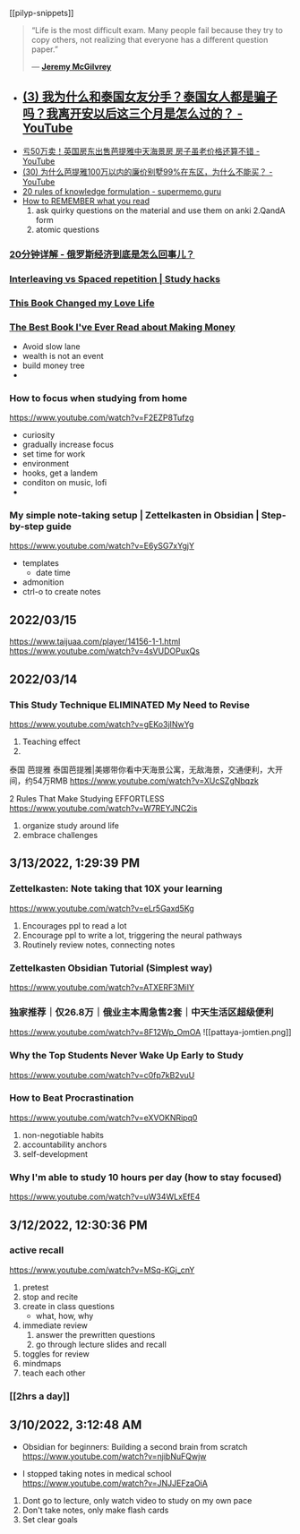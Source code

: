 [[pilyp-snippets]]

> “Life is the most difficult exam. Many people fail because they try to copy others, not realizing that everyone has a different question paper.”
> 
> — [**Jeremy McGilvrey**](https://quotestoenjoy.com/home/authors/authors-j/jeremy-mcgilvrey/?amp)

-  [(3) 我为什么和泰国女友分手？泰国女人都是骗子吗？我离开安以后这三个月是怎么过的？ - YouTube](https://www.youtube.com/watch?v=cvRDrbP89Ec)
	-  
-  [亏50万卖！英国房东出售芭提雅中天海景房 房子虽老价格还算不错 - YouTube](https://www.youtube.com/watch?v=u4Y5h6kFz_w)
-  [(30) 为什么芭提雅100万以内的廉价别墅99%在东区，为什么不能买？ - YouTube](https://www.youtube.com/watch?v=BzuNbIhX1HU)
- [20 rules of knowledge formulation - supermemo.guru](https://supermemo.guru/wiki/20_rules_of_knowledge_formulation)
- [How to REMEMBER what you read](https://www.youtube.com/watch?v=H-vjo96n2JM&t=218s)
	1. ask quirky questions on the material and use them on anki
	2.QandA form
	1. atomic questions

### [20分钟详解 - 俄罗斯经济到底是怎么回事儿？](https://www.youtube.com/watch?v=aJ957mEAFis)

### [Interleaving vs Spaced repetition | Study hacks](https://www.youtube.com/watch?v=J-O5Y3TwrUk)

### [This Book Changed my Love Life](https://www.youtube.com/watch?v=kM0ZADKIXU8)

### [The Best Book I've Ever Read about Making Money](https://www.youtube.com/watch?v=Gx2vyi4JcV0)
- Avoid slow lane
- wealth is not an event
- build money tree
- 

### How to focus when studying from home
https://www.youtube.com/watch?v=F2EZP8Tufzg
-  curiosity
-  gradually increase focus
-  set time for work
- environment
- hooks, get a landem
- conditon on music, lofi
- 

### My simple note-taking setup | Zettelkasten in Obsidian | Step-by-step guide
https://www.youtube.com/watch?v=E6ySG7xYgjY
- templates
	- date time
- admonition
- ctrl-o to create notes

## 2022/03/15

https://www.taijuaa.com/player/14156-1-1.html
https://www.youtube.com/watch?v=4sVUDOPuxQs

## 2022/03/14

### This Study Technique ELIMINATED My Need to Revise
https://www.youtube.com/watch?v=gEKo3jINwYg
1. Teaching effect
2. 

泰国 芭提雅 泰国芭提雅|美娜带你看中天海景公寓，无敌海景，交通便利，大开间，约54万RMB
https://www.youtube.com/watch?v=XUcSZgNbqzk

2 Rules That Make Studying EFFORTLESS
https://www.youtube.com/watch?v=W7REYJNC2is
1. organize study around life
2. embrace challenges

## 3/13/2022, 1:29:39 PM
### Zettelkasten: Note taking that 10X your learning
https://www.youtube.com/watch?v=eLr5Gaxd5Kg
1. Encourages ppl to read a lot
2. Encourage ppl to write a lot, triggering the neural pathways
3. Routinely review notes, connecting notes

###  Zettelkasten Obsidian Tutorial (Simplest way)
https://www.youtube.com/watch?v=ATXERF3MiIY

### 独家推荐｜仅26.8万｜俄业主本周急售2套｜中天生活区超级便利
https://www.youtube.com/watch?v=8F12Wp_OmOA
![[pattaya-jomtien.png]]

### Why the Top Students Never Wake Up Early to Study
https://www.youtube.com/watch?v=c0fp7kB2vuU
### How to Beat Procrastination
https://www.youtube.com/watch?v=eXVOKNRipq0
1. non-negotiable habits
2. accountability anchors
3. self-development

### Why I'm able to study 10 hours per day (how to stay focused)
https://www.youtube.com/watch?v=uW34WLxEfE4

## 3/12/2022, 12:30:36 PM
### active recall
https://www.youtube.com/watch?v=MSq-KGj_cnY
1. pretest
2. stop and recite
3. create in class questions
	- what, how, why
4. immediate review
	1. answer the prewritten questions
	2. go through lecture slides and recall
5. toggles for review
6. mindmaps
7. teach each other

### [[2hrs a day]]

## 3/10/2022, 3:12:48 AM
- Obsidian for beginners: Building a second brain from scratch
https://www.youtube.com/watch?v=njibNuFQwjw

- I stopped taking notes in medical school
https://www.youtube.com/watch?v=JNJJEFzaOiA

1. Dont go to lecture, only watch video to study on my own pace
2. Don't take notes, only make flash cards
3. Set clear goals

